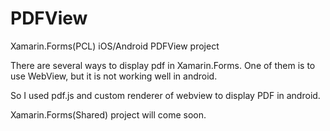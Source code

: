 # PDFView

Xamarin.Forms(PCL) iOS/Android PDFView project

There are several ways to display pdf in Xamarin.Forms.
One of them is to use WebView, but it is not working well in android.

So I used pdf.js and custom renderer of webview to display PDF in android.

Xamarin.Forms(Shared) project will come soon.
